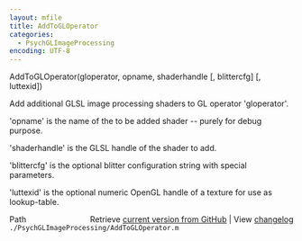 ```yaml
---
layout: mfile
title: AddToGLOperator
categories:
  - PsychGLImageProcessing
encoding: UTF-8
---
```


AddToGLOperator(gloperator, opname, shaderhandle [, blittercfg] [, luttexid])

Add additional GLSL image processing shaders to GL operator 'gloperator'.

'opname' is the name of the to be added shader -- purely for debug
purpose.

'shaderhandle' is the GLSL handle of the shader to add.

'blittercfg' is the optional blitter configuration string with special
parameters.

'luttexid' is the optional numeric OpenGL handle of a texture for use as
lookup-table.


<div class="code_header" style="text-align:right;">
  <span style="float:left;">Path&nbsp;&nbsp;</span> <span class="counter">Retrieve <a href=
  "https://raw.github.com/Psychtoolbox-3/Psychtoolbox-3/beta/./PsychGLImageProcessing/AddToGLOperator.m">current version from GitHub</a> | View <a href=
  "https://github.com/Psychtoolbox-3/Psychtoolbox-3/commits/beta/./PsychGLImageProcessing/AddToGLOperator.m">changelog</a></span>
</div>
<div class="code">
  <code>./PsychGLImageProcessing/AddToGLOperator.m</code>
</div>
